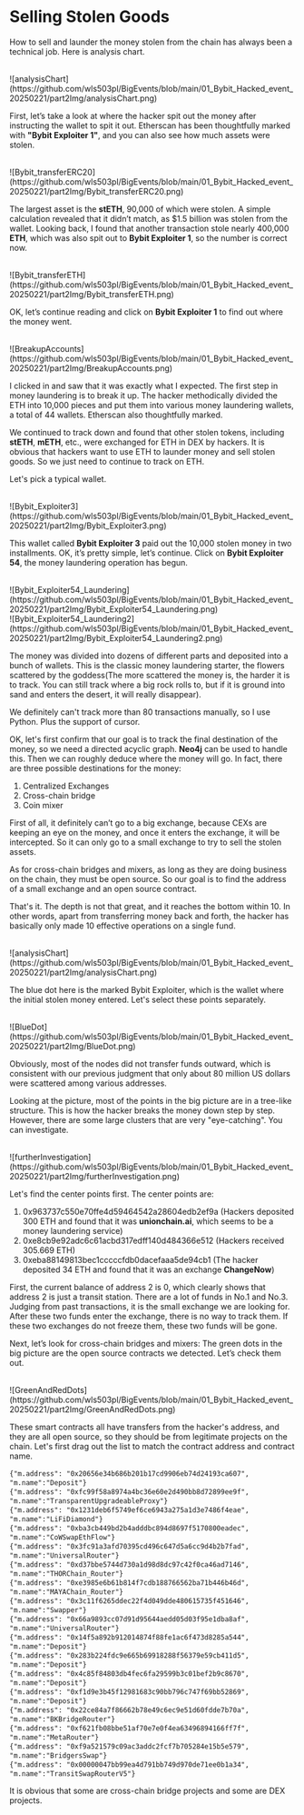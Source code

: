 # Selling Stolen Goods

How to sell and launder the money stolen from the chain has always been a technical job. Here is analysis chart.

<br>
![analysisChart](https://github.com/wls503pl/BigEvents/blob/main/01_Bybit_Hacked_event_20250221/part2Img/analysisChart.png)<br>

First, let’s take a look at where the hacker spit out the money after instructing the wallet to spit it out.
Etherscan has been thoughtfully marked with **\"Bybit Exploiter 1\"**, and you can also see how much assets were stolen.

<br>
![Bybit_transferERC20](https://github.com/wls503pl/BigEvents/blob/main/01_Bybit_Hacked_event_20250221/part2Img/Bybit_transferERC20.png)<br>

The largest asset is the **stETH**, 90,000 of which were stolen. A simple calculation revealed that it didn’t match, as $1.5 billion was stolen from the wallet.
Looking back, I found that another transaction stole nearly 400,000 **ETH**, which was also spit out to **Bybit Exploiter 1**, so the number is correct now.

<br>
![Bybit_transferETH](https://github.com/wls503pl/BigEvents/blob/main/01_Bybit_Hacked_event_20250221/part2Img/Bybit_transferETH.png)<br>

OK, let’s continue reading and click on **Bybit Exploiter 1** to find out where the money went.

<br>
![BreakupAccounts](https://github.com/wls503pl/BigEvents/blob/main/01_Bybit_Hacked_event_20250221/part2Img/BreakupAccounts.png)<br>

I clicked in and saw that it was exactly what I expected. The first step in money laundering is to break it up.
The hacker methodically divided the ETH into 10,000 pieces and put them into various money laundering wallets, a total of 44 wallets.
Etherscan also thoughtfully marked.

We continued to track down and found that other stolen tokens, including **stETH**, **mETH**, etc., were exchanged for ETH in DEX by hackers.
It is obvious that hackers want to use ETH to launder money and sell stolen goods. So we just need to continue to track on ETH.

Let's pick a typical wallet.

<br>
![Bybit_Exploiter3](https://github.com/wls503pl/BigEvents/blob/main/01_Bybit_Hacked_event_20250221/part2Img/Bybit_Exploiter3.png)<br>

This wallet called **Bybit Exploiter 3** paid out the 10,000 stolen money in two installments. OK, it’s pretty simple, let’s continue.
Click on **Bybit Exploiter 54**, the money laundering operation has begun.

<br>
![Bybit_Exploiter54_Laundering](https://github.com/wls503pl/BigEvents/blob/main/01_Bybit_Hacked_event_20250221/part2Img/Bybit_Exploiter54_Laundering.png)<br>
![Bybit_Exploiter54_Laundering2](https://github.com/wls503pl/BigEvents/blob/main/01_Bybit_Hacked_event_20250221/part2Img/Bybit_Exploiter54_Laundering2.png)<br>

The money was divided into dozens of different parts and deposited into a bunch of wallets. This is the classic money laundering starter,
the flowers scattered by the goddess(The more scattered the money is, the harder it is to track. You can still track where a big rock rolls to,
but if it is ground into sand and enters the desert, it will really disappear).

We definitely can't track more than 80 transactions manually, so I use Python. Plus the support of cursor.

OK, let's first confirm that our goal is to track the final destination of the money, so we need a directed acyclic graph. **Neo4j** can be used to handle this.
Then we can roughly deduce where the money will go. In fact, there are three possible destinations for the money:
1. Centralized Exchanges
2. Cross-chain bridge
3. Coin mixer

First of all, it definitely can’t go to a big exchange, because CEXs are keeping an eye on the money, and once it enters the exchange,
it will be intercepted. So it can only go to a small exchange to try to sell the stolen assets.

As for cross-chain bridges and mixers, as long as they are doing business on the chain, they must be open source.
So our goal is to find the address of a small exchange and an open source contract.

That's it. The depth is not that great, and it reaches the bottom within 10. In other words, apart from transferring money back and forth,
the hacker has basically only made 10 effective operations on a single fund.

<br>
![analysisChart](https://github.com/wls503pl/BigEvents/blob/main/01_Bybit_Hacked_event_20250221/part2Img/analysisChart.png)<br>

The blue dot here is the marked Bybit Exploiter, which is the wallet where the initial stolen money entered. Let's select these points separately.

<br>
![BlueDot](https://github.com/wls503pl/BigEvents/blob/main/01_Bybit_Hacked_event_20250221/part2Img/BlueDot.png)<br>

Obviously, most of the nodes did not transfer funds outward, which is consistent with our previous judgment that only about 80 million US dollars were scattered among various addresses.

Looking at the picture, most of the points in the big picture are in a tree-like structure. This is how the hacker breaks the money down step by step.
However, there are some large clusters that are very \"eye-catching\". You can investigate.

<br>
![furtherInvestigation](https://github.com/wls503pl/BigEvents/blob/main/01_Bybit_Hacked_event_20250221/part2Img/furtherInvestigation.png)<br>

Let's find the center points first. The center points are:
1. 0x963737c550e70ffe4d59464542a28604edb2ef9a (Hackers deposited 300 ETH and found that it was **unionchain.ai**, which seems to be a money laundering service)
2. 0xe8cb9e92adc6c61acbd317edff140d484366e512 (Hackers received 305.669 ETH)
3. 0xeba88149813bec1cccccfdb0dacefaaa5de94cb1 (The hacker deposited 34 ETH and found that it was an exchange **ChangeNow**)

First, the current balance of address 2 is 0, which clearly shows that address 2 is just a transit station.
There are a lot of funds in No.1 and No.3. Judging from past transactions, it is the small exchange we are looking for. After these two funds enter the exchange,
there is no way to track them. If these two exchanges do not freeze them, these two funds will be gone.

Next, let’s look for cross-chain bridges and mixers:
The green dots in the big picture are the open source contracts we detected. Let’s check them out.

<br>
![GreenAndRedDots](https://github.com/wls503pl/BigEvents/blob/main/01_Bybit_Hacked_event_20250221/part2Img/GreenAndRedDots.png)<br>

These smart contracts all have transfers from the hacker's address, and they are all open source, so they should be from legitimate projects on the chain.
Let's first drag out the list to match the contract address and contract name.

```
{"m.address": "0x20656e34b686b201b17cd9906eb74d24193ca607", "m.name":"Deposit"}
{"m.address": "0xfc99f58a8974a4bc36e60e2d490bb8d72899ee9f", "m.name":"TransparentUpgradeableProxy"}
{"m.address": "0x1231deb6f5749ef6ce6943a275a1d3e7486f4eae", "m.name":"LiFiDiamond"}
{"m.address": "0xba3cb449bd2b4adddbc894d8697f5170800eadec", "m.name":"CoWSwapEthFlow"}
{"m.address": "0x3fc91a3afd70395cd496c647d5a6cc9d4b2b7fad", "m.name":"UniversalRouter"}
{"m.address": "0xd37bbe5744d730a1d98d8dc97c42f0ca46ad7146", "m.name":"THORChain_Router"}
{"m.address": "0xe3985e6b61b814f7cdb188766562ba71b446b46d", "m.name":"MAYAChain_Router"}
{"m.address": "0x3c11f6265ddec22f4d049dde480615735f451646", "m.name":"Swapper"}
{"m.address": "0x66a9893cc07d91d95644aedd05d03f95e1dba8af", "m.name":"UniversalRouter"}
{"m.address": "0x14f5a892b912014874f88fe1ac6f473d8285a544", "m.name":"Deposit"}
{"m.address": "0x283b224fdc9e665b69918288f56379e59cb411d5", "m.name":"Deposit"}
{"m.address": "0x4c85f84803db4fec6fa29599b3c01bef2b9c8670", "m.name":"Deposit"}
{"m.address": "0xf1d9e3b45f12981683c90bb796c747f69bb52869", "m.name":"Deposit"}
{"m.address": "0x22ce84a7f86662b78e49c6ec9e51d60fdde7b70a", "m.name":"BKBridgeRouter"}
{"m.address": "0xf621fb08bbe51af70e7e0f4ea63496894166ff7f", "m.name":"MetaRouter"}
{"m.address": "0xf9a521579c09ac3addc2fcf7b705284e15b5e579", "m.name":"BridgersSwap"}
{"m.address": "0x00000047bb99ea4d791bb749d970de71ee0b1a34", "m.name":"TransitSwapRouterV5"}
```

It is obvious that some are cross-chain bridge projects and some are DEX projects.
